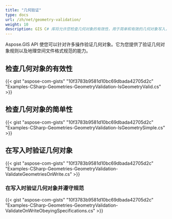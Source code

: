 ```yaml
---
title: "几何验证"
type: docs
url: /zh/net/geometry-validation/
weight: 10
description: GIS C# 库将允许您检查几何对象的有效性，用于简单和有效的几何对象写入，同时遵守规范。
---
```


Aspose.GIS API 使您可以针对许多操作验证几何对象。它为您提供了验证几何对象规则以及地理空间文件格式规范的能力。
## **检查几何对象的有效性**
{{< gist "aspose-com-gists" "10f3783b9581d10bc69dbada42705d2c" "Examples-CSharp-Geometries-GeometryValidation-IsGeometryValid.cs" >}}
## **检查几何对象的简单性**
{{< gist "aspose-com-gists" "10f3783b9581d10bc69dbada42705d2c" "Examples-CSharp-Geometries-GeometryValidation-IsGeometrySimple.cs" >}}
## **在写入时验证几何对象**
{{< gist "aspose-com-gists" "10f3783b9581d10bc69dbada42705d2c" "Examples-CSharp-Geometries-GeometryValidation-ValidateGeometriesOnWrite.cs" >}}
### **在写入时验证几何对象并遵守规范**
{{< gist "aspose-com-gists" "10f3783b9581d10bc69dbada42705d2c" "Examples-CSharp-Geometries-GeometryValidation-ValidateOnWriteObeyingSpecifications.cs" >}}
